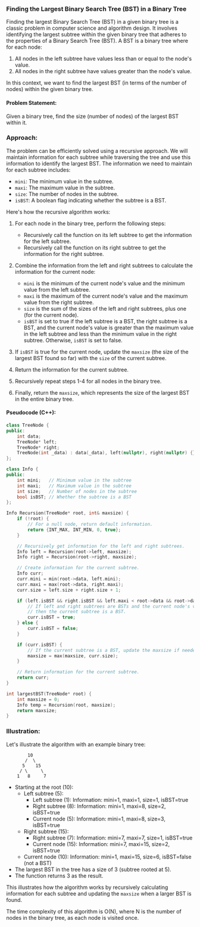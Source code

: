 ### Finding the Largest Binary Search Tree (BST) in a Binary Tree

Finding the largest Binary Search Tree (BST) in a given binary tree is a classic problem in computer science and algorithm design. It involves identifying the largest subtree within the given binary tree that adheres to the properties of a Binary Search Tree (BST). A BST is a binary tree where for each node:

1. All nodes in the left subtree have values less than or equal to the node's value.
2. All nodes in the right subtree have values greater than the node's value.

In this context, we want to find the largest BST (in terms of the number of nodes) within the given binary tree.

#### Problem Statement:

Given a binary tree, find the size (number of nodes) of the largest BST within it.

### Approach:

The problem can be efficiently solved using a recursive approach. We will maintain information for each subtree while traversing the tree and use this information to identify the largest BST. The information we need to maintain for each subtree includes:

- `mini`: The minimum value in the subtree.
- `maxi`: The maximum value in the subtree.
- `size`: The number of nodes in the subtree.
- `isBST`: A boolean flag indicating whether the subtree is a BST.

Here's how the recursive algorithm works:

1. For each node in the binary tree, perform the following steps:

   - Recursively call the function on its left subtree to get the information for the left subtree.
   - Recursively call the function on its right subtree to get the information for the right subtree.

2. Combine the information from the left and right subtrees to calculate the information for the current node:
   - `mini` is the minimum of the current node's value and the minimum value from the left subtree.
   - `maxi` is the maximum of the current node's value and the maximum value from the right subtree.
   - `size` is the sum of the sizes of the left and right subtrees, plus one (for the current node).
   - `isBST` is set to true if the left subtree is a BST, the right subtree is a BST, and the current node's value is greater than the maximum value in the left subtree and less than the minimum value in the right subtree. Otherwise, `isBST` is set to false.

3. If `isBST` is true for the current node, update the `maxsize` (the size of the largest BST found so far) with the `size` of the current subtree.

4. Return the information for the current subtree.

5. Recursively repeat steps 1-4 for all nodes in the binary tree.

6. Finally, return the `maxsize`, which represents the size of the largest BST in the entire binary tree.

#### Pseudocode (C++):

```cpp
class TreeNode {
public:
    int data;
    TreeNode* left;
    TreeNode* right;
    TreeNode(int _data) : data(_data), left(nullptr), right(nullptr) {}
};

class Info {
public:
    int mini;   // Minimum value in the subtree
    int maxi;   // Maximum value in the subtree
    int size;   // Number of nodes in the subtree
    bool isBST; // Whether the subtree is a BST
};

Info Recursion(TreeNode* root, int& maxsize) {
    if (!root) {
        // For a null node, return default information.
        return {INT_MAX, INT_MIN, 0, true};
    }

    // Recursively get information for the left and right subtrees.
    Info left = Recursion(root->left, maxsize);
    Info right = Recursion(root->right, maxsize);

    // Create information for the current subtree.
    Info curr;
    curr.mini = min(root->data, left.mini);
    curr.maxi = max(root->data, right.maxi);
    curr.size = left.size + right.size + 1;

    if (left.isBST && right.isBST && left.maxi < root->data && root->data < right.mini) {
        // If left and right subtrees are BSTs and the current node's value is within the valid range,
        // then the current subtree is a BST.
        curr.isBST = true;
    } else {
        curr.isBST = false;
    }

    if (curr.isBST) {
        // If the current subtree is a BST, update the maxsize if needed.
        maxsize = max(maxsize, curr.size);
    }

    // Return information for the current subtree.
    return curr;
}

int largestBST(TreeNode* root) {
    int maxsize = 0;
    Info temp = Recursion(root, maxsize);
    return maxsize;
}
```

### Illustration:

Let's illustrate the algorithm with an example binary tree:

```
        10
       /  \
      5    15
     / \     \
    1   8     7
```

- Starting at the root (10):
  - Left subtree (5):
    - Left subtree (1): Information: mini=1, maxi=1, size=1, isBST=true
    - Right subtree (8): Information: mini=1, maxi=8, size=2, isBST=true
    - Current node (5): Information: mini=1, maxi=8, size=3, isBST=true
  - Right subtree (15):
    - Right subtree (7): Information: mini=7, maxi=7, size=1, isBST=true
    - Current node (15): Information: mini=7, maxi=15, size=2, isBST=true
  - Current node (10): Information: mini=1, maxi=15, size=6, isBST=false (not a BST)
- The largest BST in the tree has a size of 3 (subtree rooted at 5).
- The function returns 3 as the result.

This illustrates how the algorithm works by recursively calculating information for each subtree and updating the `maxsize` when a larger BST is found.

The time complexity of this algorithm is O(N), where N is the number of nodes in the binary tree, as each node is visited once.